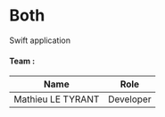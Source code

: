 # Both

Swift application

#### Team :

| Name  |  Role|
| ------------- | ------------- |
| Mathieu LE TYRANT  | Developer |
